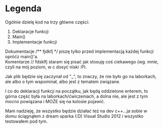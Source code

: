 Legenda
===
Ogólnie dzielę kod na trzy główne części:<ol>
<li>Deklaracje funkcji</li>
<li>Main()</li>
<li>Implementacje funkcji</li></ol>

Dokumentacje /** fjdkfj */ piszę tylko przed implementacją każdej funkcji opróćz main()'a. <br />
Komentarze // fdsklfj staram się pisać jak stosuję coś ciekawego (wg. mnie, czyli na mój poziom, w c dosyć niski :P).<br />

Jak plik będzie się zaczynał od "_", to znaczy, że nie było go na laborkach, ale albo o tym wspominał, albo jest z tematem związane.

I co do deklaracji funkcji na początku, jak będą oddzielone enterem, to górna część była na laborkach/ćwiczeniach, a dolna nie, ale jest z tym mocno powiązana i MOŻE się na kolosie pojawić.<br />

Mam nadzieję, że wszystko będzie działać też na dev c++...ja sobie w domu ściągnąłem z dream sparka (:D) Visual Studio 2012 i wszystko testowałem pod tym.

